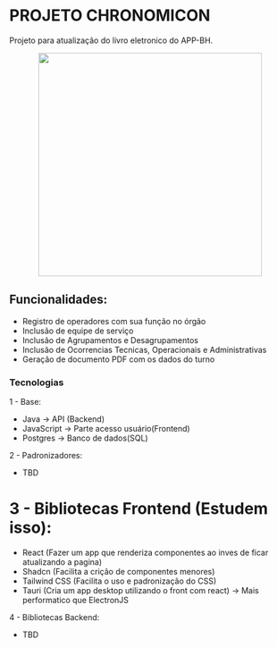 # PROJETO CHRONOMICON
Projeto para atualização do livro eletronico do APP-BH.


<div align="center">
<img src="https://i.ibb.co/cX2V7ZM7/Gemini-Generated-Image-li11xtli11xtli11.jpg" height="400px"/>
</div>


## Funcionalidades:
  - Registro de operadores com sua função no órgão
  - Inclusão de equipe de serviço
  - Inclusão de Agrupamentos e Desagrupamentos
  - Inclusão de Ocorrencias Tecnicas, Operacionais e Administrativas
  - Geração de documento PDF com os dados do turno


### Tecnologias
1 - Base:
  -  Java -> API (Backend)
  -  JavaScript -> Parte acesso usuário(Frontend)
  -  Postgres -> Banco de dados(SQL)

2 - Padronizadores:
  - TBD


# 3 - Bibliotecas Frontend (Estudem isso):
  - React (Fazer um app que renderiza componentes ao inves de ficar atualizando a pagina)
  - Shadcn (Facilita a crição de componentes menores)
  - Tailwind CSS (Facilita o uso e padronização do CSS)
  - Tauri (Cria um app desktop utilizando o front com react) -> Mais performatico que ElectronJS

4 - Bibliotecas Backend:
  - TBD
